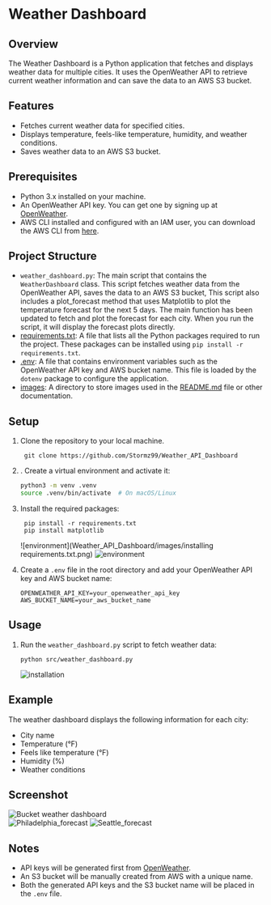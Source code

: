 # Weather Dashboard

## Overview
The Weather Dashboard is a Python application that fetches and displays weather data for multiple cities. It uses the OpenWeather API to retrieve current weather information and can save the data to an AWS S3 bucket.

## Features
- Fetches current weather data for specified cities.
- Displays temperature, feels-like temperature, humidity, and weather conditions.
- Saves weather data to an AWS S3 bucket.

## Prerequisites
- Python 3.x installed on your machine.
- An OpenWeather API key. You can get one by signing up at [OpenWeather](https://home.openweathermap.org/users/sign_up).
- AWS CLI installed and configured with an IAM user, you can download the AWS CLI from [here](https://aws.amazon.com/cli/).

## Project Structure
- `weather_dashboard.py`: The main script that contains the `WeatherDashboard` class. This script fetches weather data from the OpenWeather API, saves the data to an AWS S3 bucket, This script also includes a plot_forecast method that uses Matplotlib to plot the temperature forecast for the next 5 days. The main function has been updated to fetch and plot the forecast for each city. When you run the script, it will display the forecast plots directly.
- [requirements.txt](http://_vscodecontentref_/1): A file that lists all the Python packages required to run the project. These packages can be installed using `pip install -r requirements.txt`.
- [.env](http://_vscodecontentref_/2): A file that contains environment variables such as the OpenWeather API key and AWS bucket name. This file is loaded by the `dotenv` package to configure the application.
- [images](http://_vscodecontentref_/3): A directory to store images used in the [README.md](http://_vscodecontentref_/3) file or other documentation.
   

## Setup
1. Clone the repository to your local machine.
   ```
    git clone https://github.com/Stormz99/Weather_API_Dashboard
   ```

2. . Create a virtual environment and activate it:
    ```bash
    python3 -m venv .venv
    source .venv/bin/activate  # On macOS/Linux
    ```

3. Install the required packages:
   ```
    pip install -r requirements.txt
    pip install matplotlib
   ```

    ![environment](Weather_API_Dashboard/images/installing requirements.txt.png)
   ![environment](Weather_API_Dashboard/images/installing_meta.png)

4. Create a `.env` file in the root directory and add your OpenWeather API key and AWS bucket name:
    ```
    OPENWEATHER_API_KEY=your_openweather_api_key
    AWS_BUCKET_NAME=your_aws_bucket_name
    ```    

 ## Usage
1. Run the `weather_dashboard.py` script to fetch weather data:
    ```
    python src/weather_dashboard.py
    ```
     ![installation](Weather_API_Dashboard/images/task-completion.png)
## Example
The weather dashboard displays the following information for each city:
- City name
- Temperature (°F)
- Feels like temperature (°F)
- Humidity (%)
- Weather conditions

## Screenshot
![Bucket weather dashboard](Weather_API_Dashboard/images/aws-dashboard.png)   
![Philadelphia_forecast](Weather_API_Dashboard/images/Philadelphia_forecast.png)
![Seattle_forecast](Weather_API_Dashboard/images/Seattle_forecast.png)

## Notes
- API keys will be generated first from [OpenWeather](https://openweathermap.org/api).
- An S3 bucket will be manually created from AWS with a unique name.
- Both the generated API keys and the S3 bucket name will be placed in the `.env` file.
